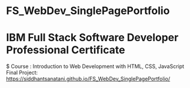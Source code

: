 # FS_WebDev_SinglePagePortfolio

# IBM Full Stack Software Developer Professional Certificate

$ Course : Introduction to Web Development with HTML, CSS, JavaScript
    Final Project:
      https://siddhantsanatani.github.io/FS_WebDev_SinglePagePortfolio/
